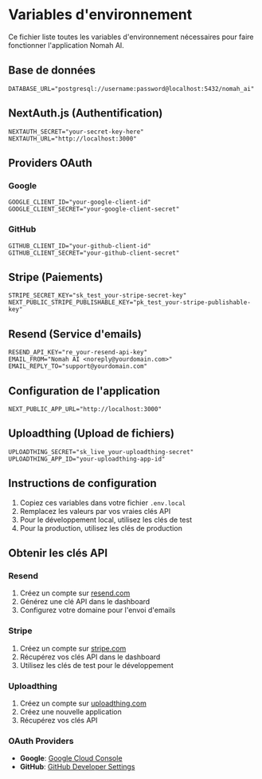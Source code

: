 # Variables d'environnement

Ce fichier liste toutes les variables d'environnement nécessaires pour faire fonctionner l'application Nomah AI.

## Base de données

```env
DATABASE_URL="postgresql://username:password@localhost:5432/nomah_ai"
```

## NextAuth.js (Authentification)

```env
NEXTAUTH_SECRET="your-secret-key-here"
NEXTAUTH_URL="http://localhost:3000"
```

## Providers OAuth

### Google
```env
GOOGLE_CLIENT_ID="your-google-client-id"
GOOGLE_CLIENT_SECRET="your-google-client-secret"
```

### GitHub
```env
GITHUB_CLIENT_ID="your-github-client-id"
GITHUB_CLIENT_SECRET="your-github-client-secret"
```

## Stripe (Paiements)

```env
STRIPE_SECRET_KEY="sk_test_your-stripe-secret-key"
NEXT_PUBLIC_STRIPE_PUBLISHABLE_KEY="pk_test_your-stripe-publishable-key"
```

## Resend (Service d'emails)

```env
RESEND_API_KEY="re_your-resend-api-key"
EMAIL_FROM="Nomah AI <noreply@yourdomain.com>"
EMAIL_REPLY_TO="support@yourdomain.com"
```

## Configuration de l'application

```env
NEXT_PUBLIC_APP_URL="http://localhost:3000"
```

## Uploadthing (Upload de fichiers)

```env
UPLOADTHING_SECRET="sk_live_your-uploadthing-secret"
UPLOADTHING_APP_ID="your-uploadthing-app-id"
```

## Instructions de configuration

1. Copiez ces variables dans votre fichier `.env.local`
2. Remplacez les valeurs par vos vraies clés API
3. Pour le développement local, utilisez les clés de test
4. Pour la production, utilisez les clés de production

## Obtenir les clés API

### Resend
1. Créez un compte sur [resend.com](https://resend.com)
2. Générez une clé API dans le dashboard
3. Configurez votre domaine pour l'envoi d'emails

### Stripe
1. Créez un compte sur [stripe.com](https://stripe.com)
2. Récupérez vos clés API dans le dashboard
3. Utilisez les clés de test pour le développement

### Uploadthing
1. Créez un compte sur [uploadthing.com](https://uploadthing.com)
2. Créez une nouvelle application
3. Récupérez vos clés API

### OAuth Providers
- **Google**: [Google Cloud Console](https://console.cloud.google.com)
- **GitHub**: [GitHub Developer Settings](https://github.com/settings/developers) 